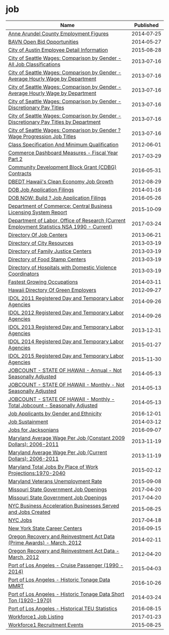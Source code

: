 # job

Name | Published
---- | ---------
[Anne Arundel County Employment Figures](../datasets/8du4-um8y.md) | 2014&#x2011;07&#x2011;25
[BAVN Open Bid Opportunities](../datasets/qtax-byj7.md) | 2014&#x2011;05&#x2011;27
[City of Austin Employee Detail Information](../datasets/853s-zeff.md) | 2015&#x2011;08&#x2011;28
[City of Seattle Wages: Comparison by Gender - All Job Classifications](../datasets/cf52-s8er.md) | 2013&#x2011;07&#x2011;16
[City of Seattle Wages: Comparison by Gender - Average Hourly Wage by Department](../datasets/5jqs-k4qf.md) | 2013&#x2011;07&#x2011;16
[City of Seattle Wages: Comparison by Gender - Average Hourly Wage by Department](../datasets/5jqs-k4qf.md) | 2013&#x2011;07&#x2011;16
[City of Seattle Wages: Comparison by Gender - Discretionary Pay Titles](../datasets/tptv-57gf.md) | 2013&#x2011;07&#x2011;16
[City of Seattle Wages: Comparison by Gender - Discretionary Pay Titles by Department](../datasets/k3hs-aykd.md) | 2013&#x2011;07&#x2011;16
[City of Seattle Wages: Comparison by Gender ?Wage Progression Job Titles](../datasets/k9m8-nhz3.md) | 2013&#x2011;07&#x2011;16
[Class Specification And Minimum Qualification](../datasets/b6h2-ri5e.md) | 2012&#x2011;06&#x2011;01
[Commerce Dashboard Measures - Fiscal Year Part 2](../datasets/94gw-yfdw.md) | 2017&#x2011;03&#x2011;29
[Community Development Block Grant (CDBG) Contracts](../datasets/n9bu-8eic.md) | 2016&#x2011;05&#x2011;31
[DBEDT Hawaii's Clean Economy Job Growth](../datasets/d3e2-v3mh.md) | 2012&#x2011;08&#x2011;29
[DOB Job Application Filings](../datasets/ic3t-wcy2.md) | 2014&#x2011;01&#x2011;16
[DOB NOW: Build ? Job Application Filings](../datasets/w9ak-ipjd.md) | 2016&#x2011;05&#x2011;26
[Department of Commerce: Central Business Licensing System Report](../datasets/kype-d7gy.md) | 2015&#x2011;10&#x2011;09
[Department of Labor, Office of Research (Current Employment Statistics NSA 1990 - Current)](../datasets/8zbs-9atu.md) | 2017&#x2011;03&#x2011;24
[Directory Of Job Centers](../datasets/9d9t-bmk7.md) | 2013&#x2011;06&#x2011;21
[Directory of City Resources](../datasets/yc6c-pk2a.md) | 2013&#x2011;03&#x2011;19
[Directory of Family Justice Centers](../datasets/xggi-kgx9.md) | 2013&#x2011;03&#x2011;19
[Directory of Food Stamp Centers](../datasets/tc6u-8rnp.md) | 2013&#x2011;03&#x2011;19
[Directory of Hospitals with Domestic Violence Coordinators](../datasets/22b5-sytd.md) | 2013&#x2011;03&#x2011;19
[Fastest Growing Occupations](../datasets/2mrq-up9y.md) | 2014&#x2011;03&#x2011;11
[Hawaii Directory Of Green Employers](../datasets/mq86-5ta6.md) | 2012&#x2011;09&#x2011;27
[IDOL 2011 Registered Day and Temporary Labor Agencies](../datasets/m24q-z35d.md) | 2014&#x2011;09&#x2011;26
[IDOL 2012 Registered Day and Temporary Labor Agencies](../datasets/u4vf-bpde.md) | 2014&#x2011;09&#x2011;26
[IDOL 2013 Registered Day and Temporary Labor Agencies](../datasets/ei8t-ptaz.md) | 2013&#x2011;12&#x2011;31
[IDOL 2014 Registered Day and Temporary Labor Agencies](../datasets/rniz-qjw4.md) | 2015&#x2011;01&#x2011;27
[IDOL 2015 Registered Day and Temporary Labor Agencies](../datasets/akfg-wxhq.md) | 2015&#x2011;11&#x2011;30
[JOBCOUNT - STATE OF HAWAII - Annual - Not Seasonally Adjusted](../datasets/b8g4-e84u.md) | 2014&#x2011;05&#x2011;13
[JOBCOUNT - STATE OF HAWAII - Monthly - Not Seasonally Adjusted](../datasets/k5vg-u5ms.md) | 2014&#x2011;05&#x2011;13
[JOBCOUNT - STATE OF HAWAII - Monthly - Total Jobcount - Seasonally Adjusted](../datasets/7jcp-cse7.md) | 2014&#x2011;05&#x2011;13
[Job Applicants by Gender and Ethnicity](../datasets/mkf9-fagf.md) | 2016&#x2011;12&#x2011;01
[Job Sustainment](../datasets/79vd-sdqn.md) | 2014&#x2011;03&#x2011;12
[Jobs for Jacksonians](../datasets/fj2t-2ps5.md) | 2016&#x2011;09&#x2011;07
[Maryland Average Wage Per Job (Constant 2009 Dollars): 2006-2011](../datasets/s5ct-e4qp.md) | 2013&#x2011;11&#x2011;19
[Maryland Average Wage Per Job (Current Dollars): 2006-2011](../datasets/mk5a-nf44.md) | 2013&#x2011;11&#x2011;19
[Maryland Total Jobs By Place of Work Projections:1970-2040](../datasets/u5my-pdap.md) | 2015&#x2011;02&#x2011;12
[Maryland Veterans Unemployment Rate](../datasets/prxf-ppu5.md) | 2015&#x2011;09&#x2011;08
[Missouri State Government Job Openings](../datasets/83mm-j7ms.md) | 2017&#x2011;04&#x2011;20
[Missouri State Government Job Openings](../datasets/83mm-j7ms.md) | 2017&#x2011;04&#x2011;20
[NYC Business Acceleration Businesses Served and Jobs Created](../datasets/9b9u-8989.md) | 2015&#x2011;08&#x2011;25
[NYC Jobs](../datasets/kpav-sd4t.md) | 2017&#x2011;04&#x2011;18
[New York State Career Centers](../datasets/g8h7-98zz.md) | 2016&#x2011;09&#x2011;15
[Oregon Recovery and Reinvestment Act Data (Prime Awards) - March, 2012](../datasets/e6m7-jh27.md) | 2014&#x2011;02&#x2011;11
[Oregon Recovery and Reinvestment Act Data - March, 2012](../datasets/q3a9-rf9x.md) | 2012&#x2011;04&#x2011;20
[Port of Los Angeles - Cruise Passenger (1990 - 2014)](../datasets/jmt8-y5rm.md) | 2015&#x2011;04&#x2011;03
[Port of Los Angeles - Historic Tonage Data MMRT](../datasets/i9rh-q5gx.md) | 2016&#x2011;10&#x2011;26
[Port of Los Angeles - Historic Tonage Data Short Ton (1920-1970)](../datasets/5a4i-e2zs.md) | 2014&#x2011;03&#x2011;24
[Port of Los Angeles - Historical TEU Statistics](../datasets/38a8-tm7u.md) | 2016&#x2011;08&#x2011;15
[Workforce1 Job Listing](../datasets/ay9k-vznm.md) | 2017&#x2011;01&#x2011;23
[Workforce1 Recruitment Events](../datasets/kf2b-aeh5.md) | 2015&#x2011;08&#x2011;25


